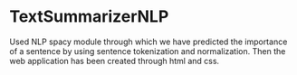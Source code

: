 # TextSummarizerNLP
Used NLP spacy module through which we have predicted the importance of a sentence by using sentence tokenization and normalization.
Then the web application has been created through html and css.
